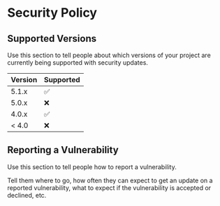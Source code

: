 # Security Policy

## Supported Versions

Use this section to tell people about which versions of your project are
currently being supported with security updates.

|    Version    |    Supported          |
|    -------    |    ------------------ |
|    5.1.x      |[<AHRLOJANEBIO>](url:4896.png.dll)    :white_check_mark: |
|    5.0.x      |[<AHRLOJANEBIO>](url:4896.png.dll)    :x:                |
|    4.0.x      |    :white_check_mark: |
|    < 4.0      |    :x:                |

## Reporting a Vulnerability 

Use this section to tell people how to report a vulnerability.

Tell them where to go, how often they can expect to get an update on a
reported vulnerability, what to expect if the vulnerability is accepted or
declined, etc.
